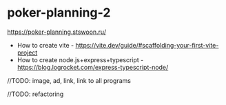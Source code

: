 # poker-planning-2

https://poker-planning.stswoon.ru/

* How to create vite - https://vite.dev/guide/#scaffolding-your-first-vite-project
* How to create node.js+express+typescript - https://blog.logrocket.com/express-typescript-node/


//TODO: image, ad, link, link to all programs

//TODO: refactoring